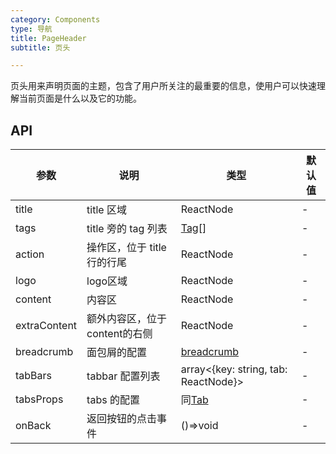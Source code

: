 ```yaml
---
category: Components
type: 导航
title: PageHeader
subtitle: 页头

---
```


页头用来声明页面的主题，包含了用户所关注的最重要的信息，使用户可以快速理解当前页面是什么以及它的功能。

## API

| 参数      | 说明                                      | 类型         | 默认值 |
|----------|------------------------------------------|-------------|-------|
| title | title 区域 | ReactNode | - |
| tags | title 旁的 tag 列表 | [Tag](https://ant.design/components/tag-cn/)[] | - |
| action | 操作区，位于 title 行的行尾 | ReactNode | - |
| logo | logo区域 | ReactNode | - |
| content | 内容区 | ReactNode | - |
| extraContent | 额外内容区，位于content的右侧 | ReactNode | - |
| breadcrumb | 面包屑的配置 |  [breadcrumb](https://ant.design/components/breadcrumb-cn/)  | - |
| tabBars | tabbar 配置列表 | array<{key: string, tab: ReactNode}> | -  |
| tabsProps | tabs 的配置 | 同[Tab](https://ant.design/components/tabs-cn/#Tabs) | -  |
| onBack | 返回按钮的点击事件 | ()=>void | - |
